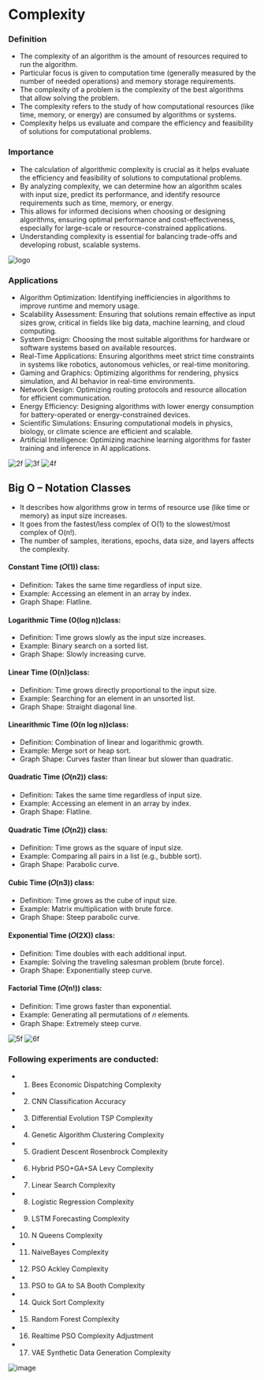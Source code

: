 # Complexity


### Definition
- The complexity of an algorithm is the amount of resources required to run the algorithm.
- Particular focus is given to computation time (generally measured by the number of needed operations) and memory storage requirements. 
- The complexity of a problem is the complexity of the best algorithms that allow solving the problem.
- The complexity refers to the study of how computational resources (like time, memory, or energy) are consumed by algorithms or systems.
- Complexity helps us evaluate and compare the efficiency and feasibility of solutions for computational problems.

### Importance
- The calculation of algorithmic complexity is crucial as it helps evaluate the efficiency and feasibility of solutions to computational problems. 
- By analyzing complexity, we can determine how an algorithm scales with input size, predict its performance, and identify resource requirements such as time, memory, or energy. 
- This allows for informed decisions when choosing or designing algorithms, ensuring optimal performance and cost-effectiveness, especially for large-scale or resource-constrained applications.
- Understanding complexity is essential for balancing trade-offs and developing robust, scalable systems.


![logo](https://github.com/user-attachments/assets/f3f05efe-fe2f-4389-8ef3-f9e0a0723cfd)

### Applications
- Algorithm Optimization: Identifying inefficiencies in algorithms to improve runtime and memory usage.
- Scalability Assessment: Ensuring that solutions remain effective as input sizes grow, critical in fields like big data, machine learning, and cloud computing.
- System Design: Choosing the most suitable algorithms for hardware or software systems based on available resources.
- Real-Time Applications: Ensuring algorithms meet strict time constraints in systems like robotics, autonomous vehicles, or real-time monitoring.
- Gaming and Graphics: Optimizing algorithms for rendering, physics simulation, and AI behavior in real-time environments.
- Network Design: Optimizing routing protocols and resource allocation for efficient communication.
- Energy Efficiency: Designing algorithms with lower energy consumption for battery-operated or energy-constrained devices.
- Scientific Simulations: Ensuring computational models in physics, biology, or climate science are efficient and scalable.
- Artificial Intelligence: Optimizing machine learning algorithms for faster training and inference in AI applications.

![2f](https://github.com/user-attachments/assets/bfcf6f3f-3442-4b7c-b7ab-b8e223e954cb)
![3f](https://github.com/user-attachments/assets/25caeec8-bd7e-404f-9cac-7536694fb63f)
![4f](https://github.com/user-attachments/assets/2fbcd4af-9fbd-46e2-8eb7-b616c9c77123)


## Big O – Notation Classes
- It describes how algorithms grow in terms of resource use (like time or memory) as input size increases.
- It goes from the fastest/less complex of O(1) to the slowest/most complex of O(n!). 
- The number of samples, iterations, epochs, data size, and layers affects the complexity.
#### Constant Time (𝑂(1)) class:
- Definition: Takes the same time regardless of input size.
- Example: Accessing an element in an array by index.
- Graph Shape: Flatline.
#### Logarithmic Time (O(log n))class:
- Definition: Time grows slowly as the input size increases.
- Example: Binary search on a sorted list.
- Graph Shape: Slowly increasing curve.
#### Linear Time (O(n))class:
- Definition: Time grows directly proportional to the input size.
- Example: Searching for an element in an unsorted list.
- Graph Shape: Straight diagonal line.
#### Linearithmic Time (O(n log n))class: 
- Definition: Combination of linear and logarithmic growth.
- Example: Merge sort or heap sort.
- Graph Shape: Curves faster than linear but slower than quadratic.
#### Quadratic Time (𝑂(n2)) class:
- Definition: Takes the same time regardless of input size.
- Example: Accessing an element in an array by index.
- Graph Shape: Flatline.
#### Quadratic Time (𝑂(n2)) class:
- Definition: Time grows as the square of input size.
- Example: Comparing all pairs in a list (e.g., bubble sort).
- Graph Shape: Parabolic curve.
#### Cubic Time (𝑂(n3)) class:
- Definition: Time grows as the cube of input size.
- Example: Matrix multiplication with brute force.
- Graph Shape: Steep parabolic curve.
#### Exponential Time (𝑂(2X)) class:
- Definition: Time doubles with each additional input.
- Example: Solving the traveling salesman problem (brute force).
- Graph Shape: Exponentially steep curve.
#### Factorial Time (𝑂(n!)) class:
- Definition: Time grows faster than exponential.
- Example: Generating all permutations of 𝑛 elements.
- Graph Shape: Extremely steep curve.



![5f](https://github.com/user-attachments/assets/3994d6b3-0bb1-42ed-80b2-08062070b3c1)
![6f](https://github.com/user-attachments/assets/2d777cb4-b86c-4feb-8b42-44842e80a9c4)

### Following experiments are conducted:
- 1. Bees Economic Dispatching Complexity
- 2. CNN Classification Accuracy
- 3. Differential Evolution TSP Complexity
- 4. Genetic Algorithm Clustering Complexity
- 5. Gradient Descent Rosenbrock Complexity
- 6. Hybrid PSO+GA+SA Levy Complexity
- 7. Linear Search Complexity
- 8. Logistic Regression Complexity
- 9. LSTM Forecasting Complexity
- 10. N Queens Complexity
- 11. NaiveBayes Complexity
- 12. PSO Ackley Complexity
- 13. PSO to GA to SA Booth Complexity
- 14. Quick Sort Complexity
- 15. Random Forest Complexity
- 16. Realtime PSO Complexity Adjustment
- 17. VAE Synthetic Data Generation Complexity

![image](https://github.com/user-attachments/assets/c6c05a55-84e3-4453-925e-15fc9258c675)

